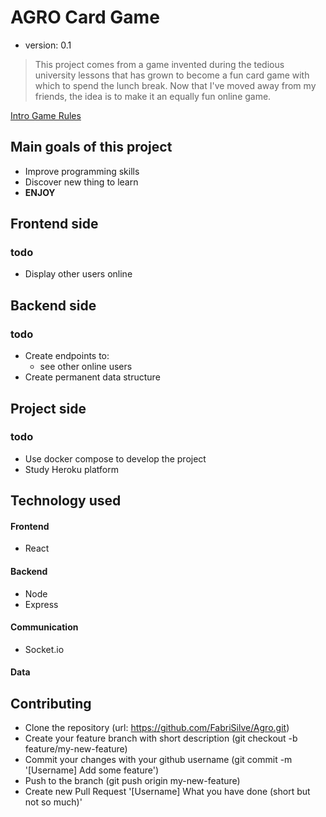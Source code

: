 AGRO Card Game
=====================
- version: 0.1

> This project comes from a game invented during the tedious university lessons that has grown to become a fun card game with which to spend the lunch break. Now that I've moved away from my friends, the idea is to make it an equally fun online game.

[Intro Game Rules](./documentation/gameIntro.md)

Main goals of this project
--------------------------

- Improve programming skills
- Discover new thing to learn
- **ENJOY**

Frontend side
-------------
### todo
- Display other users online

Backend side
------------
### todo
- Create endpoints to:
  - see other online users
- Create permanent data structure

Project side
------------
### todo
- Use docker compose to develop the project
- Study Heroku platform

Technology used
---------------

#### Frontend
- React

#### Backend
- Node
- Express

#### Communication
- Socket.io

#### Data

Contributing
------------

- Clone the repository (url: https://github.com/FabriSilve/Agro.git)
- Create your feature branch with short description (git checkout -b feature/my-new-feature)
- Commit your changes with your github username (git commit -m '[Username] Add some feature')
- Push to the branch (git push origin my-new-feature)
- Create new Pull Request '[Username] What you have done (short but not so much)'
